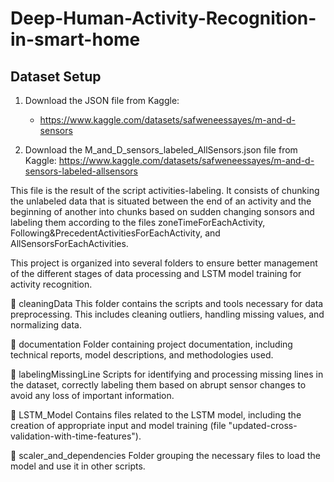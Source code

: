 # Deep-Human-Activity-Recognition-in-smart-home
## Dataset Setup

1. Download the JSON file from Kaggle:  
   - https://www.kaggle.com/datasets/safweneessayes/m-and-d-sensors  

2. Download the  M_and_D_sensors_labeled_AllSensors.json file from Kaggle: 
 https://www.kaggle.com/datasets/safweneessayes/m-and-d-sensors-labeled-allsensors

 This file is the result of the script activities-labeling. It consists of chunking the unlabeled data that is situated between the end of an activity and the beginning of another into chunks based on sudden changing sonsors and labeling them according to the files zoneTimeForEachActivity, Following&PrecedentActivitiesForEachActivity, and AllSensorsForEachActivities.
 



This project is organized into several folders to ensure better management of the different stages of data processing and LSTM model training for activity recognition.

📂 cleaningData
This folder contains the scripts and tools necessary for data preprocessing. This includes cleaning outliers, handling missing values, and normalizing data.

📂 documentation
Folder containing project documentation, including technical reports, model descriptions, and methodologies used.

📂 labelingMissingLine
Scripts for identifying and processing missing lines in the dataset, correctly labeling them based on abrupt sensor changes to avoid any loss of important information.

📂 LSTM_Model
Contains files related to the LSTM model, including the creation of appropriate input and model training (file "updated-cross-validation-with-time-features").

📂 scaler_and_dependencies
Folder grouping the necessary files to load the model and use it in other scripts.